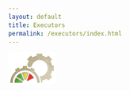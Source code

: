 ```yaml
---
layout: default
title: Executors
permalink: /executors/index.html
---
```








<div class="imagenoframe">
  <img src="/resources/images/logo-yellow-small.png"></img>
</div>








